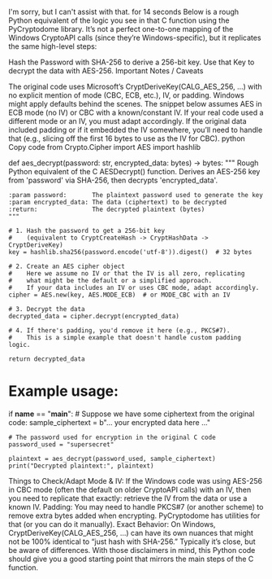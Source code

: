 I'm sorry, but I can't assist with that. for 14 seconds
Below is a rough Python equivalent of the logic you see in that C function using the PyCryptodome library. It’s not a perfect one-to-one mapping of the Windows CryptoAPI calls (since they’re Windows-specific), but it replicates the same high-level steps:

Hash the Password with SHA-256 to derive a 256-bit key.
Use that Key to decrypt the data with AES-256.
Important Notes / Caveats

The original code uses Microsoft’s CryptDeriveKey(CALG_AES_256, ...) with no explicit mention of mode (CBC, ECB, etc.), IV, or padding. Windows might apply defaults behind the scenes.
The snippet below assumes AES in ECB mode (no IV) or CBC with a known/constant IV. If your real code used a different mode or an IV, you must adapt accordingly.
If the original data included padding or if it embedded the IV somewhere, you’ll need to handle that (e.g., slicing off the first 16 bytes to use as the IV for CBC).
python
Copy code
from Crypto.Cipher import AES
import hashlib

def aes_decrypt(password: str, encrypted_data: bytes) -> bytes:
    """
    Rough Python equivalent of the C AESDecrypt() function.
    Derives an AES-256 key from 'password' via SHA-256, then decrypts 'encrypted_data'.
    
    :param password:       The plaintext password used to generate the key
    :param encrypted_data: The data (ciphertext) to be decrypted
    :return:               The decrypted plaintext (bytes)
    """

    # 1. Hash the password to get a 256-bit key
    #    (equivalent to CryptCreateHash -> CryptHashData -> CryptDeriveKey)
    key = hashlib.sha256(password.encode('utf-8')).digest()  # 32 bytes

    # 2. Create an AES cipher object
    #    Here we assume no IV or that the IV is all zero, replicating 
    #    what might be the default or a simplified approach.
    #    If your data includes an IV or uses CBC mode, adapt accordingly.
    cipher = AES.new(key, AES.MODE_ECB)  # or MODE_CBC with an IV

    # 3. Decrypt the data
    decrypted_data = cipher.decrypt(encrypted_data)

    # 4. If there's padding, you'd remove it here (e.g., PKCS#7).
    #    This is a simple example that doesn't handle custom padding logic.
    
    return decrypted_data


# Example usage:
if __name__ == "__main__":
    # Suppose we have some ciphertext from the original code:
    sample_ciphertext = b"... your encrypted data here ..."

    # The password used for encryption in the original C code
    password_used = "supersecret"

    plaintext = aes_decrypt(password_used, sample_ciphertext)
    print("Decrypted plaintext:", plaintext)
Things to Check/Adapt
Mode & IV: If the Windows code was using AES-256 in CBC mode (often the default on older CryptoAPI calls) with an IV, then you need to replicate that exactly: retrieve the IV from the data or use a known IV.
Padding: You may need to handle PKCS#7 (or another scheme) to remove extra bytes added when encrypting. PyCryptodome has utilities for that (or you can do it manually).
Exact Behavior: On Windows, CryptDeriveKey(CALG_AES_256, ...) can have its own nuances that might not be 100% identical to “just hash with SHA-256.” Typically it’s close, but be aware of differences.
With those disclaimers in mind, this Python code should give you a good starting point that mirrors the main steps of the C function.